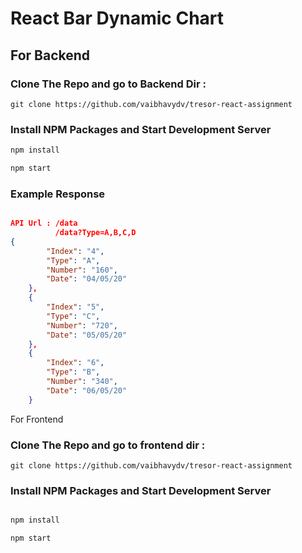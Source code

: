 # React Bar Dynamic Chart

## For Backend

### Clone The Repo and go to Backend Dir : 

```
git clone https://github.com/vaibhavydv/tresor-react-assignment
```
### Install NPM Packages and Start Development Server 

``` bash
npm install 

npm start
```

### Example Response 

```json

API Url : /data
          /data?Type=A,B,C,D
{
        "Index": "4",
        "Type": "A",
        "Number": "160",
        "Date": "04/05/20"
    },
    {
        "Index": "5",
        "Type": "C",
        "Number": "720",
        "Date": "05/05/20"
    },
    {
        "Index": "6",
        "Type": "B",
        "Number": "340",
        "Date": "06/05/20"
    }
```




For Frontend

### Clone The Repo and go to frontend dir : 

```
git clone https://github.com/vaibhavydv/tresor-react-assignment
```
### Install NPM Packages and Start Development Server 

``` bash

npm install 

npm start
```

